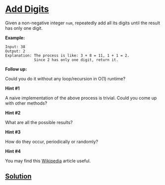 # [Add Digits](https://leetcode.com/explore/challenge/card/july-leetcoding-challenge/547/week-4-july-22nd-july-28th/3402/)

Given a non-negative integer `num`, repeatedly add all its digits until the result has only one digit.

**Example:**

```
Input: 38
Output: 2
Explanation: The process is like: 3 + 8 = 11, 1 + 1 = 2.
             Since 2 has only one digit, return it.
```

**Follow up:**

Could you do it without any loop/recursion in O(1) runtime?

**Hint #1**

A naive implementation of the above process is trivial. Could you come up with other methods?

**Hint #2**

What are all the possible results?

**Hint #3**

How do they occur, periodically or randomly?

**Hint #4**

You may find this [Wikipedia](https://en.wikipedia.org/wiki/Digital_root) article useful.

## [Solution](https://leetcode.com/articles/add-digits/)
